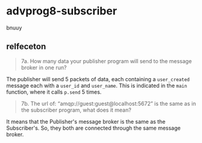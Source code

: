 # advprog8-subscriber

bnuuy


## relfeceton

> 7a. How many data your publisher program will send to the message broker in one run?

The publisher will send 5 packets of data, each containing a `user_created` message each with a `user_id` and `user_name`.
This is indicated in the `main` function, where it calls `p.send` 5 times.

> 7b. The url of: “amqp://guest:guest@localhost:5672” is the same as in the subscriber
program, what does it mean?

It means that the Publisher's message broker is the same as the Subscriber's.
So, they both are connected through the same message broker.